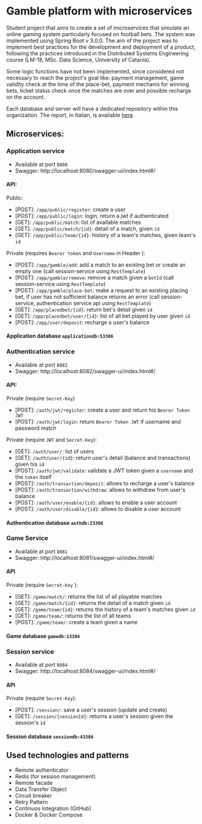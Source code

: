 # Gamble platform with microservices

Student project that aims to create a set of microservices that simulate an online gaming system particularly focused on football bets. The system was implemented using Spring Boot v 3.0.0. The aim of the project was to implement best practices for the development and deployment of a product, following the practices introduced in the Distributed Systems Engineering course (LM-18, MSc. Data Science, University of Catania).

Some logic functions have not been implemented, since considered not necessary to reach the project's goal like: payment management, game validity check at the time of the place-bet, payment mechanis for winning bets, ticket status check once the matches are over and possible recharge on the account.

Each database and server will have a dedicated repository within this organization. The report, in Italian, is available [here](https://github.com/ingegneria-sistemi-distribuiti-2023/.github/blob/main/report.pdf).

## Microservices:

### Application service

- Available at port `8080`
- Swagger: http://localhost:8080/swagger-ui/index.html#/

#### API:

Public:

- [POST]: `/app/public/register`: create a user
- [POST]: `/app/public/login`: login, return a jwt if authenticated
- [GET]: `/app/public/match`: list of available matches
- [GET]: `/app/public/match/{id}`: detail of a match, given `id`
- [GET]: `/app/public/team/{id}`: history of a team's matches, given team's `id`

Private (requires `Bearer token` and `Username` in Header ):

- [POST]: `/app/gamble/add`: add a match to an existing bet or create an empty one (call session-service using `RestTemplate`)
- [POST]: `/app/gamble/remove`: remove a match given a `betId` (call session-service using `RestTemplate`)
- [POST]: `/app/gamble/place-bet`: make a request to an existing placing bet, if user has not sufficient balance returns an error (call session-service, authentication service api using `RestTemplate`)
- [GET]: `/app/placedbet/{id}`: return bet's detail given `id`
- [GET]: `/app/placedbet/user/{id}`: list of all bet played by user given `id`
- [POST]: `/app/user/deposit`: recharge a user's balance

#### Application database `applicationdb:53306`

### Authentication service

- Available at port `8082`
- Swagger: http://localhost:8082/swagger-ui/index.html#/

#### API:

Private (require `Secret-Key`)

- [POST]: `/auth/jwt/register`: create a user and return his `Bearer Token JWT`
- [POST]: `/auth/jwt/login`: return `Bearer Token JWT` if username and password match

Private (require `JWT` and `Secret-Key`):

- [GET]: `/auth/user/`: list of users
- [GET]: `/auth/user/{id}`: return user's detail (balance and transactions) given his `id`
- [POST]: `/auth/jwt/validate`:  validate a JWT token given a `username` and the `token` itself
- [POST]: `/auth/transaction/deposit`: allows to recharge a user's balance
- [POST]: `/auth/transaction/withdraw`: allows to withdraw from user's balance
- [POST]: `/auth/user/enable/{id}`: allows to enable a user account
- [POST]: `/auth/user/disable/{id}`: allows to disable a user account


#### Authentication database `authdb:23306`

### Game Service

- Available at port `8081`
- Swagger: http://localhost:8081/swagger-ui/index.html#/

#### API

Private (require `Secret-Key` ):

- [GET]: `/game/match/`: returns the list of all playable matches
- [GET]: `/game/match/{id}`: returns the detail of a match given `id`
- [GET]: `/game/team/{id}`: returns the history of a team's matches given `id`
- [GET]: `/game/team/`: returns the list of all teams
- [POST]: `/game/team/`: create a team given a name


#### Game database `gamedb:13306`

### Session service

- Available at port `8084`
- Swagger: http://localhost:8084/swagger-ui/index.html#/

#### API

Private (require `Secret-Key`):

- [POST]: `/session/`: save a user's session (update and create)
- [GET]: `/session/{sessionId}`: returns a user's session given the session's `id`

#### Session database `sessiondb:43306`

## Used technologies and patterns

- Remote authenticator
- Redis (for session management)
- Remote facade
- Data Transfer Object
- Circuit breaker
- Retry Pattern
- Continuos Integration (GitHub)
- Docker & Docker Compose
